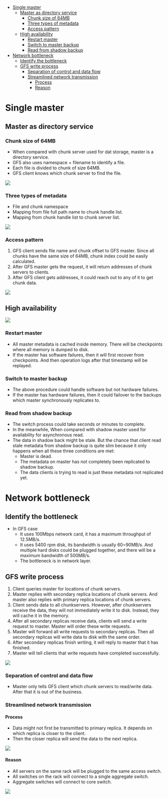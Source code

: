 - [Single master](#single-master)
  - [Master as directory service](#master-as-directory-service)
    - [Chunk size of 64MB](#chunk-size-of-64mb)
    - [Three types of metadata](#three-types-of-metadata)
    - [Access pattern](#access-pattern)
  - [High availability](#high-availability)
    - [Restart master](#restart-master)
    - [Switch to master backup](#switch-to-master-backup)
    - [Read from shadow backup](#read-from-shadow-backup)
- [Network bottleneck](#network-bottleneck)
  - [Identify the bottleneck](#identify-the-bottleneck)
  - [GFS write process](#gfs-write-process)
    - [Separation of control and data flow](#separation-of-control-and-data-flow)
    - [Streamlined network transmission](#streamlined-network-transmission)
      - [Process](#process)
      - [Reason](#reason)

# Single master
## Master as directory service
### Chunk size of 64MB
* When compared with chunk server used for dat storage, master is a 
directory service. 
* GFS also uses namespace + filename to identify a file. 
* Each file is divided to chunk of size 64MB. 
* GFS client knows which chunk server to find the file. 

![](../.gitbook/assets/gfs_chunkserver.png)

### Three types of metadata
* File and chunk namespace
* Mapping from file full path name to chunk handle list. 
* Mapping from chunk handle list to chunk server list. 

![](../.gitbook/assets/gfs_structure.png)

### Access pattern
1. GFS client sends file name and chunk offset to GFS master. Since all chunks have the same size of 64MB, chunk index could be easily calculated. 
2. After GFS master gets the request, it will return addresses of chunk servers to clients. 
3. After GFS client gets addresses, it could reach out to any of it to get chunk data. 

![](../.gitbook/assets/gfs_accesspattern.png)

## High availability

![](../.gitbook/assets/gfs_highavailability.png)

### Restart master
* All master metadata is cached inside memory. There will be checkpoints where all memory is dumped to disk. 
* If the master has software failures, then it will first recover from checkpoints. And then operation logs after that timestamp will be replayed. 

### Switch to master backup
* The above procedure could handle software but not hardware failures. 
* If the master has hardware failures, then it could failover to the backups which master synchronously replicates to. 

### Read from shadow backup 
* The switch process could take seconds or minutes to complete. 
* In the meanwhile, When compared with shadow master used for availability for asynchronous read. 
* The data in shadow back might be stale. But the chance that client read stale metadata from shadow backup is quite slim because it only happens when all these three conditions are met: 
  * Master is dead. 
  * The metadata on master has not completely been replicated to shadow backup. 
  * The data clients is trying to read is just these metadata not replicated yet. 

# Network bottleneck
## Identify the bottleneck
* In GFS case
  * It uses 100Mbps network card, it has a maximum throughput of 12.5MB/s. 
  * It uses 5400 rpm disk, its bandwidth is usually 60~90MB/s. And multiple hard disks could be plugged together, and there will be a maximum bandwidth of 500MB/s. 
  * The bottleneck is in network layer. 

## GFS write process
1. Client queries master for locations of chunk servers. 
2. Master replies with secondary replica locations of chunk servers. And master also replies with primary replica locations of chunk servers. 
3. Client sends data to all chunkservers. However, after chunkservers receive the data, they will not immediately write it to disk. Instead, they will cache it in the memory. 
4. After all secondary replicas receive data, clients will send a write request to master. Master will order these write requests. 
5. Master will forward all write requests to secondary replicas. Then all secondary replicas will write data to disk with the same order. 
6. After secondary replicas finish writing, it will reply to master that it has finished. 
7. Master will tell clients that write requests have completed successfully. 

![](../.gitbook/assets/gfs_writeprocess.png)

### Separation of control and data flow
* Master only tells GFS client which chunk servers to read/write data. After that it is out of the business. 

### Streamlined network transmission
#### Process
* Data might not first be transmitted to primary replica. It depends on which replica is closer to the client. 
* Then the closer replica will send the data to the next replica. 

![](../.gitbook/assets/gfs_writeBandwidth.png)

#### Reason
* All servers on the same rack will be plugged to the same access switch. 
* All switches on the rack will connect to a single aggregate switch. 
* Aggregate switches will connect to core switch. 

![](../.gitbook/assets/gfs_network_topology.png)
